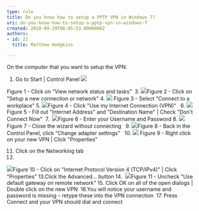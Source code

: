 ```yaml
---
type: rule
title: Do you know how to setup a PPTP VPN in Windows 7?
uri: do-you-know-how-to-setup-a-pptp-vpn-in-windows-7
created: 2010-09-29T08:05:53.0000000Z
authors:
- id: 21
  title: Matthew Hodgkins

---
```


 On the computer that you want to setup the VPN:<br> 
1. Go to Start | Control Panel 
![](/PublishingImages/SetupStep2.jpg)

Figure 1 - Click on "View network status and tasks"  3.
![](/PublishingImages/SetupStep3.jpg)Figure 2 - Click on "Setup a new connection or network" 4.
![](/PublishingImages/SetupStep4.jpg) Figure 3 - Select "Connect to a workplace" 5.
![](/PublishingImages/SetupStep5.jpg)Figure 4 - Click "Use my Internet Connection (VPN)"   6.
![](/PublishingImages/SetupStep6.jpg)Figure 5 - Fill out "Internet Address" and "Destination Name" | Check "Don't Connect Now"  7. 
![](/PublishingImages/SetupStep7.jpg)Figure 6 - Enter your Username and Password 8.
![](/PublishingImages/SetupStep8.jpg)Figure 7 - Close the wizard without connecting   9.
![](/PublishingImages/SetupStep9.jpg)Figure 8 - Back in the Control Panel, click “Change adapter settings”   10.
![](/PublishingImages/SetupStep10.jpg) Figure 9 - Right click on your new VPN | Click "Properties"  

 11. Click on the Networking tab 
 12.
![](/PublishingImages/SetupStep12.jpg)Figure 10 - Click on "Internet Protocol Version 4 (TCP/IPv4)" | Click "Properties" 13.Click the Advanced… button
 14. 
![](/PublishingImages/SetupStep14.jpg)Figure 11 - Uncheck "Use default gateway on remote network" 
15. Click OK on all of the open dialogs | Double click on the new VPN 
 16.You will notice your username and password is missing – retype these into the VPN connection 
 17. Press Connect and your VPN should dial and connect

